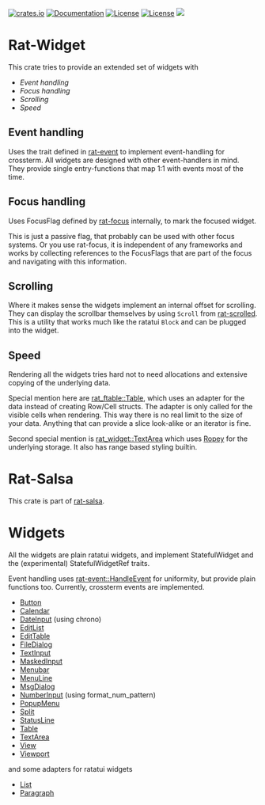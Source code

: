 [![crates.io](https://img.shields.io/crates/v/rat-widget.svg)](https://crates.io/crates/rat-widget)
[![Documentation](https://docs.rs/rat-widget/badge.svg)](https://docs.rs/rat-widget)
[![License](https://img.shields.io/badge/license-MIT-blue.svg)](https://opensource.org/licenses/MIT)
[![License](https://img.shields.io/badge/license-APACHE-blue.svg)](https://www.apache.org/licenses/LICENSE-2.0)
![](https://tokei.rs/b1/github/thscharler/rat-widget)

# Rat-Widget

This crate tries to provide an extended set of widgets with

- *Event handling*
- *Focus handling*
- *Scrolling*
- *Speed*

## Event handling

Uses the trait defined in [rat-event](https://docs.rs/rat-event) to
implement event-handling for crossterm. All widgets are designed with
other event-handlers in mind. They provide single entry-functions
that map 1:1 with events most of the time.

## Focus handling

Uses FocusFlag defined by [rat-focus](https://docs.rs/rat-focus)
internally, to mark the focused widget.

This is just a passive flag, that probably can be used with other
focus systems. Or you use rat-focus, it is independent of any
frameworks and works by collecting references to the FocusFlags
that are part of the focus and navigating with this information.

## Scrolling

Where it makes sense the widgets implement an internal offset
for scrolling. They can display the scrollbar themselves by
using `Scroll` from [rat-scrolled](https://docs.rs/rat-scrolled).
This is a utility that works much like the ratatui `Block` and
can be plugged into the widget.

## Speed

Rendering all the widgets tries hard not to need allocations and
extensive copying of the underlying data.

Special mention here are [rat_ftable::Table](https://docs.rs/rat-ftable),
which uses an adapter for the data instead of creating Row/Cell structs.
The adapter is only called for the visible cells when rendering.
This way there is no real limit to the size of your data. Anything
that can provide a slice look-alike or an iterator is fine.

Second special mention is [rat_widget::TextArea](https://docs.rs/rat-widget/latest/rat_widget/textarea/index.html)
which uses [Ropey](https://docs.rs/ropey/latest/ropey/) for the underlying
storage. It also has range based styling builtin.

# Rat-Salsa

This crate is part of [rat-salsa](https://docs.rs/rat-salsa).

# Widgets

All the widgets are plain ratatui widgets, and implement StatefulWidget and
the (experimental) StatefulWidgetRef traits.

Event handling uses [rat-event::HandleEvent](https://docs.rs/rat-event/latest/rat_event/trait.HandleEvent.html)
for uniformity, but provide plain functions too. Currently, crossterm events
are implemented.

* [Button](https://docs.rs/rat-widget/latest/rat_widget/button/index.html)
* [Calendar](https://docs.rs/rat-widget/latest/rat_widget/calendar/index.html)
* [DateInput](https://docs.rs/rat-widget/latest/rat_widget/date_input/index.html) (using chrono)
* [EditList](https://docs.rs/rat-widget/latest/rat_widget/list/edit/index.html)
* [EditTable](https://docs.rs/rat-widget/latest/rat_widget/table/edit/index.html)
* [FileDialog](https://docs.rs/biosys/rat-widget/latest/rat_widget/file_dialog/index.html)
* [TextInput](https://docs.rs/rat-widget/latest/rat_widget/input/index.html)
* [MaskedInput](https://docs.rs/rat-widget/latest/rat_widget/masked_input/index.html)
* [Menubar](https://docs.rs/rat-widget/latest/rat_widget/menubar/index.html)
* [MenuLine](https://docs.rs/rat-widget/latest/rat_widget/menuline/index.html)
* [MsgDialog](https://docs.rs/rat-widget/latest/rat_widget/msgdialog/index.html)
* [NumberInput](https://docs.rs/rat-widget/latest/rat_widget/number_input/index.html) (using format_num_pattern)
* [PopupMenu](https://docs.rs/rat-widget/latest/rat_widget/popup_menu/index.html)
* [Split](https://docs.rs/rat-widget/latest/rat_widget/splitter/index.html)
* [StatusLine](https://docs.rs/rat-widget/latest/rat_widget/statusline/index.html)
* [Table](https://docs.rs/rat-widget/latest/rat_widget/table/index.html)
* [TextArea](https://docs.rs/rat-widget/latest/rat_widget/textarea/index.html)
* [View](https://docs.rs/rat-widget/latest/rat_widget/view/index.html)
* [Viewport](https://docs.rs/rat-widget/latest/rat_widget/viewport/index.html)

and some adapters for ratatui widgets

* [List](https://docs.rs/rat-widget/latest/rat_widget/list/index.html)
* [Paragraph](https://docs.rs/rat-widget/latest/rat_widget/paragraph/index.html)